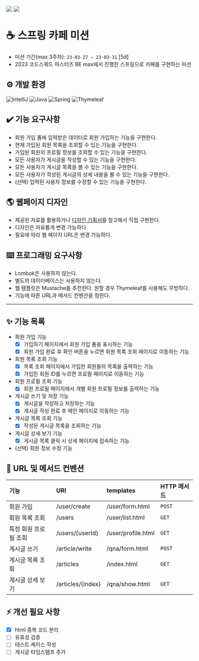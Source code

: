 ![](https://img.shields.io/badge/VERSION-2.0-green)
![](https://img.shields.io/badge/LAST_UPDATE-2023--03--29-blue)

# ☕️ 스프링 카페 미션
- 미션 기간(max 3주차): `23-03-27 ~ 23-03-31` [5d]
- 2023 코드스쿼드 마스터즈 BE max에서 진행한 스프링으로 카페를 구현하는 미션

## ⚙️ 개발 환경
![IntelliJ](https://img.shields.io/badge/IntelliJ-000000.svg?style=for-the-badge&logo=intellij-idea&logoColor=white)
![Java](https://img.shields.io/badge/java-%23ED8B00.svg?style=for-the-badge&logo=java&logoColor=white)
![Spring](https://img.shields.io/badge/spring-%236DB33F.svg?style=for-the-badge&logo=spring&logoColor=white)
![Thymeleaf](https://img.shields.io/badge/Thymeleaf-%23005C0F.svg?style=for-the-badge&logo=Thymeleaf&logoColor=white)


## ✔️ 기능 요구사항
- 회원 가입 폼에 입력받은 데이터로 회원 가입하는 기능을 구현한다.
- 현재 가입된 회원 목록을 조회할 수 있는 기능을 구현한다.
- 가입된 회원의 프로필 정보를 조회할 수 있는 기능을 구현한다.
- 모든 사용자가 게시글을 작성할 수 있는 기능을 구현한다.
- 모든 사용자가 게시글 목록을 볼 수 있는 기능을 구현한다.
- 모든 사용자가 작성된 게시글의 상세 내용을 볼 수 있는 기능을 구현한다.
- (선택) 입력된 사용자 정보를 수정할 수 있는 기능을 구현한다.

## 🌎 웹페이지 디자인
- 제공된 자료를 활용하거나 [디자인 기획서](https://www.figma.com/file/x3Ti8BcshPj5TFCUlTGLIe/BE_%EA%B5%90%EC%9C%A1%EC%9A%A9%EC%9B%B9%ED%8E%98%EC%9D%B4%EC%A7%80?node-id=0-1&t=IZ2KLLZeyhys2vmc-0)를 참고해서 직접 구현한다.
- 디자인은 자유롭게 변경 가능하다.
- 필요에 따라 웹 페이지 URL은 변경 가능하다.

## ⌨️ 프로그래밍 요구사항
- Lombok은 사용하지 않는다. 
- 별도의 데이터베이스는 사용하지 않는다. 
- 웹 템플릿은 Mustache를 추천한다. 원할 경우 Thymeleaf를 사용해도 무방하다.
- 기능에 따른 URL과 메서드 컨벤션을 정한다.

---

## ✨ 기능 목록
- 회원 가입 기능
  - [X] 가입하기 페이지에서 회원 가입 폼을 표시하는 기능
  - [X] 회원 가입 완료 후 확인 버튼을 누르면 회원 목록 조회 페이지로 이동하는 기능

- 회원 목록 조회 기능
  - [X] 목록 조회 페이지에서 가입한 회원들의 목록을 출력하는 기능
  - [X] 가입한 회원 ID를 누르면 프로필 페이지로 이동하는 기능

- 회원 프로필 조회 기능
  - [X] 회원 프로필 페이지에서 개별 회원 프로필 정보를 출력하는 기능

- 게시글 쓰기 및 저장 기능
  - [X] 게시글을 작성하고 저장하는 기능
  - [X] 게시글 작성 완료 후 메인 페이지로 이동하는 기능

- 게시글 목록 조회 기능
  - [X] 작성된 게시글 목록을 조회하는 기능

- 게시글 상세 보기 기능
  - [X] 게시글 목록 클릭 시 상세 페이지에 접속하는 기능

- (선택) 회원 정보 수정 기능

## 📌 URL 및 메서드 컨벤션
| 기능            | URI                | templates           | HTTP 메서드  |
|:--------------|:-------------------|:--------------------|:----------|
| 회원 가입         | /user/create       | /user/form.html     | `POST`    |
| 회원 목록 조회      | /users             | /user/list.html     | `GET`     |
| 특정 회원 프로필 조회  | /users/{userId}    | /user/profile.html  | `GET`     |
| 게시글 쓰기        | /article/write     | /qna/form.html      | `POST`    |
| 게시글 목록 조회     | /articles          | /index.html         | `GET`     |
| 게시글 상세 보기     | /articles/{index}  | /qna/show.html      | `GET`     |

## ⚡️ 개선 필요 사항
- [X] html 중복 코드 분리
- [ ] 유효성 검증
- [ ] 테스트 케이스 작성
- [ ] 게시글 타임스탬프 추가
